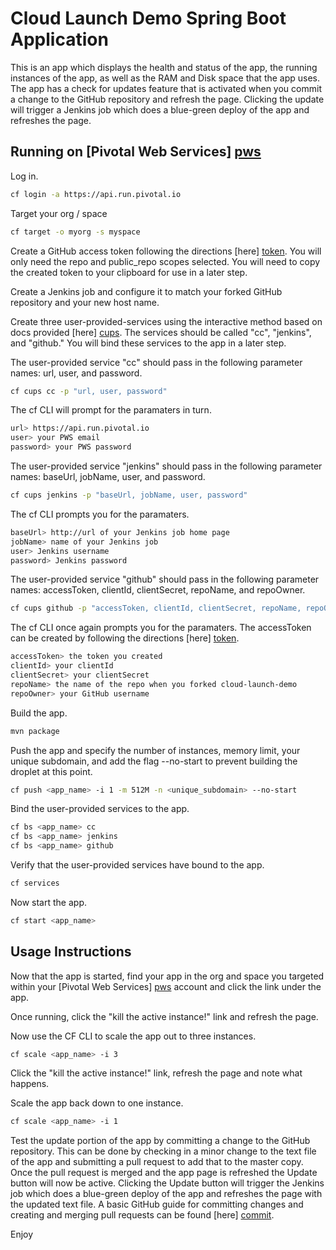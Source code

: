 # Cloud Launch Demo Spring Boot Application

This is an app which displays the health and status of the app, the running instances of the app, as well as the RAM and Disk space that the app uses. The app has a check for updates feature that is activated when you commit a change to the GitHub repository and refresh the page. Clicking the update will trigger a Jenkins job which does a blue-green deploy of the app and refreshes the page.

## Running on [Pivotal Web Services] [pws]

Log in.

```bash
cf login -a https://api.run.pivotal.io
```

Target your org / space

```bash
cf target -o myorg -s myspace
```

Create a GitHub access token following the directions [here] [token]. You will only need the repo and public_repo scopes selected. You will need to copy the created token to your clipboard for use in a later step. 

Create a Jenkins job and configure it to match your forked GitHub repository and your new host name.

Create three user-provided-services using the interactive method based on docs provided [here] [cups]. The services should be called "cc", "jenkins", and "github." You will bind these services to the app in a later step. 

The user-provided service "cc" should pass in the following parameter names: url, user, and password.

```bash
cf cups cc -p "url, user, password"
```

The cf CLI will prompt for the paramaters in turn.

```bash
url> https://api.run.pivotal.io
user> your PWS email
password> your PWS password
```

The user-provided service "jenkins" should pass in the following parameter names: baseUrl, jobName, user, and password.

```bash
cf cups jenkins -p "baseUrl, jobName, user, password"
```

The cf CLI prompts you for the paramaters.

```bash
baseUrl> http://url of your Jenkins job home page
jobName> name of your Jenkins job
user> Jenkins username
password> Jenkins password
```

The user-provided service "github" should pass in the following parameter names: accessToken, clientId, clientSecret, repoName, and repoOwner.

```bash
cf cups github -p "accessToken, clientId, clientSecret, repoName, repoOwner"
```

The cf CLI once again prompts you for the paramaters. The accessToken can be created by following the directions [here] [token].

```bash
accessToken> the token you created 
clientId> your clientId
clientSecret> your clientSecret
repoName> the name of the repo when you forked cloud-launch-demo
repoOwner> your GitHub username
```

Build the app.

```bash
mvn package
```

Push the app and specify the number of instances, memory limit, your unique subdomain, and add the flag --no-start to prevent building the droplet at this point.

```bash
cf push <app_name> -i 1 -m 512M -n <unique_subdomain> --no-start
```

Bind the user-provided services to the app.

```bash
cf bs <app_name> cc
cf bs <app_name> jenkins
cf bs <app_name> github
```

Verify that the user-provided services have bound to the app.

```bash
cf services
```

Now start the app.

```bash
cf start <app_name>
```

## Usage Instructions

Now that the app is started, find your app in the org and space you targeted within your [Pivotal Web Services] [pws] account and click the link under the app.

Once running, click the "kill the active instance!" link and refresh the page.

Now use the CF CLI to scale the app out to three instances. 

```bash
cf scale <app_name> -i 3
```

Click the "kill the active instance!" link, refresh the page and note what happens.

Scale the app back down to one instance.

```bash
cf scale <app_name> -i 1
```

Test the update portion of the app by committing a change to the GitHub repository. This can be done by checking in a minor change to the text file of the app and submitting a pull request to add that to the master copy. Once the pull request is merged and the app page is refreshed the Update button will now be active. Clicking the Update button will trigger the Jenkins job which does a blue-green deploy of the app and refreshes the page with the updated text file.
A basic GitHub guide for committing changes and creating and merging pull requests can be found [here] [commit].

Enjoy

[pws]:https://run.pivotal.io
[token]:https://help.github.com/articles/creating-an-access-token-for-command-line-use/ 
[cups]:http://docs.pivotal.io/pivotalcf/devguide/services/user-provided.html#user-cups
[commit]:https://guides.github.com/activities/hello-world/
